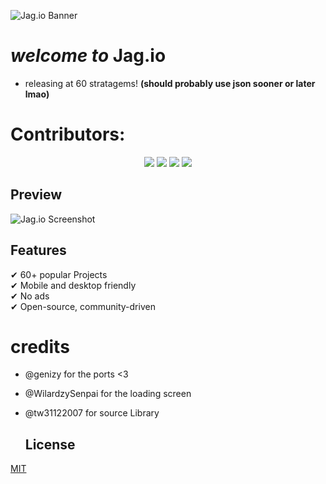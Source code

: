 ![Jag.io Banner](path-to-your-banner-image.png)
# *welcome to* **Jag.io** 
 - releasing at 60 stratagems!
**(should probably use json sooner or later lmao)**
# Contributors:
<p align="center">
  <img src="https://contrib.rocks/image?repo=waterl3mon/Jag.io" />
  <img src="https://contrib.rocks/image?repo=WilardzySenpai/WilardzySenpai" />
  <img src="https://contrib.rocks/image?repo=genizy/genizy.github.io" />
   <img src="https://contrib.rocks/image?repo=tw31122007/HTML-Games-V2" />
</p>

## Preview
![Jag.io Screenshot](path-to-screenshot.png)

## Features
✔ 60+ popular Projects  
✔ Mobile and desktop friendly  
✔ No ads \
✔ Open-source, community-driven  

# credits
- @genizy for the ports <3 
- @WilardzySenpai for the loading screen
- @tw31122007 for source Library

  ## License
[MIT](LICENSE)

